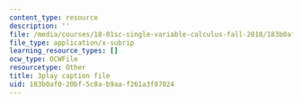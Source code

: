 ```yaml
---
content_type: resource
description: ''
file: /media/courses/18-01sc-single-variable-calculus-fall-2010/183b0af020bf5c8ab9aaf261a3f87024_rqkvDrYmKcc.vtt
file_type: application/x-subrip
learning_resource_types: []
ocw_type: OCWFile
resourcetype: Other
title: 3play caption file
uid: 183b0af0-20bf-5c8a-b9aa-f261a3f87024
---
```

